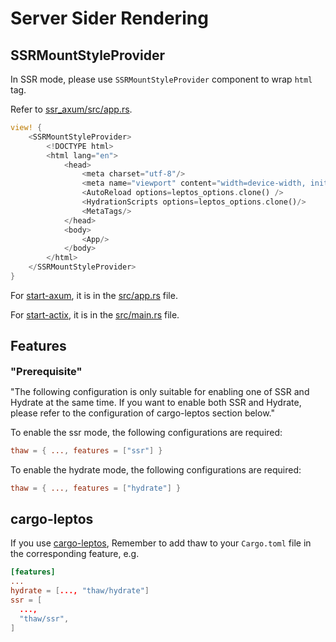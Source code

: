 # Server Sider Rendering

## SSRMountStyleProvider

In SSR mode, please use `SSRMountStyleProvider` component to wrap `html` tag.

Refer to [ssr_axum/src/app.rs](https://github.com/thaw-ui/thaw/blob/main/examples/ssr_axum/src/app.rs).

```rust
view! {
    <SSRMountStyleProvider>
        <!DOCTYPE html>
        <html lang="en">
            <head>
                <meta charset="utf-8"/>
                <meta name="viewport" content="width=device-width, initial-scale=1"/>
                <AutoReload options=leptos_options.clone() />
                <HydrationScripts options=leptos_options.clone()/>
                <MetaTags/>
            </head>
            <body>
                <App/>
            </body>
        </html>
    </SSRMountStyleProvider>
}
```

For [start-axum](https://github.com/leptos-rs/start-axum), it is in the [src/app.rs](https://github.com/leptos-rs/start-axum/blob/main/src/app.rs#L9) file.

For [start-actix](https://github.com/leptos-rs/start-actix), it is in the [src/main.rs](https://github.com/leptos-rs/start-actix/blob/943b1ad428072267f32217de4c62896f2bf70459/src/main.rs#L33) file.

## Features

<MessageBar layout=MessageBarLayout::Multiline intent=MessageBarIntent::Warning>
    <MessageBarBody>
      <h3 style="margin: 0">"Prerequisite"</h3>
      <p>
        "The following configuration is only suitable for enabling one of SSR and Hydrate at the same time. If you want to enable both SSR and Hydrate, please refer to the configuration of cargo-leptos section below."
      </p>
    </MessageBarBody>
</MessageBar>

To enable the ssr mode, the following configurations are required:

```toml
thaw = { ..., features = ["ssr"] }
```

To enable the hydrate mode, the following configurations are required:

```toml
thaw = { ..., features = ["hydrate"] }
```

## cargo-leptos

If you use [cargo-leptos](https://github.com/leptos-rs/cargo-leptos), Remember to add thaw to your `Cargo.toml` file in the corresponding feature, e.g.

```toml
[features]
...
hydrate = [..., "thaw/hydrate"]
ssr = [
  ...,
  "thaw/ssr",
]
```
